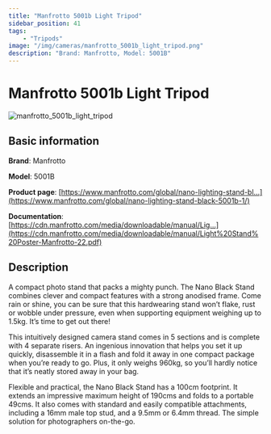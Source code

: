 ```yaml
---
title: "Manfrotto 5001b Light Tripod"
sidebar_position: 41
tags:
    - "Tripods"
image: "/img/cameras/manfrotto_5001b_light_tripod.png"
description: "Brand: Manfrotto, Model: 5001B"
---
```

# Manfrotto 5001b Light Tripod

![manfrotto_5001b_light_tripod](/img/cameras/manfrotto_5001b_light_tripod.png)

## Basic information

**Brand**: Manfrotto

**Model**: 5001B

**Product page**: [https://www.manfrotto.com/global/nano-lighting-stand-bl...](https://www.manfrotto.com/global/nano-lighting-stand-black-5001b-1/)

**Documentation**: [https://cdn.manfrotto.com/media/downloadable/manual/Lig...](https://cdn.manfrotto.com/media/downloadable/manual/Light%20Stand%20Poster-Manfrotto-22.pdf)

## Description

A compact photo stand that packs a mighty punch\. The Nano Black Stand combines clever and compact features with a strong anodised frame\. Come rain or shine, you can be sure that this hardwearing stand won’t flake, rust or wobble under pressure, even when supporting equipment weighing up to 1\.5kg\. It’s time to get out there\!



This intuitively designed camera stand comes in 5 sections and is complete with 4 separate risers\. An ingenious innovation that helps you set it up quickly, disassemble it in a flash and fold it away in one compact package when you’re ready to go\. Plus, it only weighs 960kg, so you’ll hardly notice that it’s neatly stored away in your bag\.



Flexible and practical, the Nano Black Stand has a 100cm footprint\. It extends an impressive maximum height of 190cms and folds to a portable 49cms\. It also comes with standard and easily compatible attachments, including a 16mm male top stud, and a 9\.5mm or 6\.4mm thread\. The simple solution for photographers on\-the\-go\.

